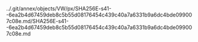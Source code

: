 ../.git/annex/objects/VW/px/SHA256E-s41--6ea2b4d67459deb8c5b55d08176454c439c40a7a6331b9a6dc4bde099007c08e.md/SHA256E-s41--6ea2b4d67459deb8c5b55d08176454c439c40a7a6331b9a6dc4bde099007c08e.md